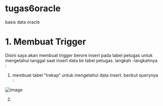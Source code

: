 # tugas6oracle
basis data oracle
# 1. Membuat Trigger

Disini saya akan membuat trigger berore insert pada tabel petugas untuk mengetahui tanggal saat insert data ke tabel petugas.
langkah -langkahnya :

1. membuat tabel "trekap" untuk mengetahui data insert. berikut querynya :

![image](https://user-images.githubusercontent.com/85036605/149258160-26ccdf54-0cd8-4b9e-9945-70df7fa22b99.png)

2. 







